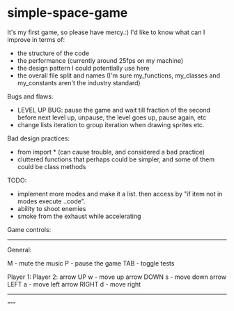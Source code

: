 # simple-space-game
It's my first game, so please have mercy.:) I'd like to know what can I improve in terms of:

- the structure of the code
- the performance (currently around 25fps on my machine)
- the design pattern I could potentially use here
- the overall file split and names (I'm sure my_functions, my_classes and my_constants aren't the industry standard)

Bugs and flaws:
- LEVEL UP BUG: pause the game and wait till fraction of the second before next level up, unpause, the level goes up, pause again, etc
- change lists iteration to group iteration when drawing sprites etc.

Bad design practices:
- from <moduleName> import * (can cause trouble, and considered a bad practice)
- cluttered functions that perhaps could be simpler, and some of them could be class methods

TODO:
- implement more modes and make it a list. then access by "if item not in modes execute ..code".
- ability to shoot enemies
- smoke from the exhaust while accelerating


Game controls:
_______________________________________________________________________
General:

M                               - mute the music
P                               - pause the game
TAB                             - toggle tests

Player 1:                       Player 2:
arrow UP                        w               - move up
arrow DOWN                      s               - move down
arrow LEFT                      a               - move left
arrow RIGHT                     d               - move right  

_________________________________________________________________________
"""
